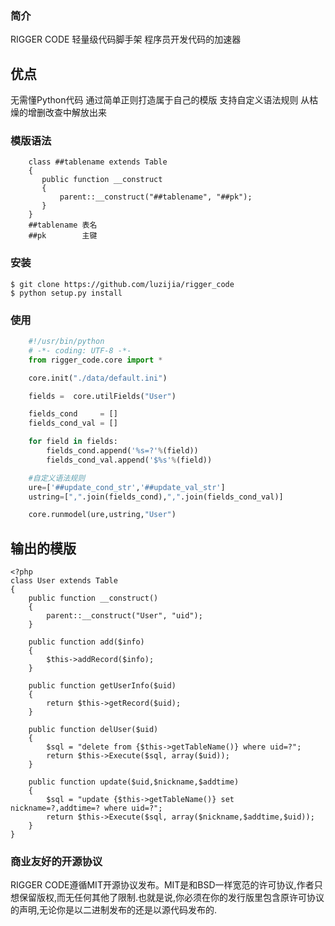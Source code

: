 ### 简介
RIGGER CODE 轻量级代码脚手架 程序员开发代码的加速器

## 优点
无需懂Python代码
通过简单正则打造属于自己的模版
支持自定义语法规则
从枯燥的增删改查中解放出来

### 模版语法
```
    class ##tablename extends Table
    {
       public function __construct
       {
           parent::__construct("##tablename", "##pk");
       }
    }
    ##tablename 表名
    ##pk        主键
```
### 安装
```
$ git clone https://github.com/luzijia/rigger_code
$ python setup.py install
```

### 使用
```python
    #!/usr/bin/python
    # -*- coding: UTF-8 -*-
    from rigger_code.core import *

    core.init("./data/default.ini")

    fields =  core.utilFields("User")

    fields_cond     = []
    fields_cond_val = []

    for field in fields:
        fields_cond.append('%s=?'%(field))
        fields_cond_val.append('$%s'%(field))

    #自定义语法规则
    ure=['##update_cond_str','##update_val_str']
    ustring=[",".join(fields_cond),",".join(fields_cond_val)]

    core.runmodel(ure,ustring,"User")

```
## 输出的模版
```
<?php
class User extends Table
{
    public function __construct()
    {
        parent::__construct("User", "uid");
    }

    public function add($info)
    {
        $this->addRecord($info);
    }

    public function getUserInfo($uid)
    {
        return $this->getRecord($uid);
    }

    public function delUser($uid)
    {
        $sql = "delete from {$this->getTableName()} where uid=?";
        return $this->Execute($sql, array($uid));
    }

    public function update($uid,$nickname,$addtime)
    {
        $sql = "update {$this->getTableName()} set nickname=?,addtime=? where uid=?";
        return $this->Execute($sql, array($nickname,$addtime,$uid));
    }
}

```

### 商业友好的开源协议
RIGGER CODE遵循MIT开源协议发布。MIT是和BSD一样宽范的许可协议,作者只想保留版权,而无任何其他了限制.也就是说,你必须在你的发行版里包含原许可协议的声明,无论你是以二进制发布的还是以源代码发布的.
